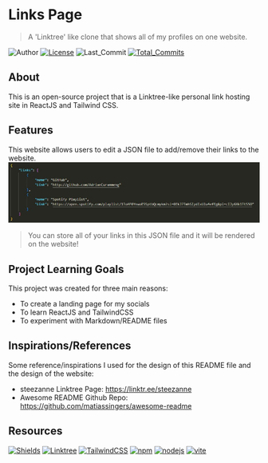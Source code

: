# Links Page

> A 'Linktree' like clone that shows all of my profiles on one website.

![Author](https://img.shields.io/badge/created_by-Adrian_Curammeng-blue)
[![License](https://img.shields.io/badge/license-MIT-blue)](https://https://github.com/AdrianCurammeng/links-page/blob/main/LICENSE.md)
![Last_Commit](https://img.shields.io/github/last-commit/AdrianCurammeng/links-page?color=blue)
[![Total_Commits](https://img.shields.io/github/commit-activity/t/AdrianCurammeng/links-page?color=blue&label=total+commits)](https://github.com/AdrianCurammeng/links-page/commits/main)

## About

This is an open-source project that is a Linktree-like personal link hosting site in ReactJS and Tailwind CSS.

## Features

This website allows users to edit a JSON file to add/remove their links to the website.
![JSON_Example](/imgs/json_example.jpg)
> You can store all of your links in this JSON file and it will be rendered on the website!

## Project Learning Goals

This project was created for three main reasons:
- To create a landing page for my socials
- To learn ReactJS and TailwindCSS
- To experiment with Markdown/README files

## Inspirations/References

Some reference/inspirations I used for the design of this README file and the design of the website:
- steezanne Linktree Page: https://linktr.ee/steezanne
- Awesome README Github Repo: https://github.com/matiassingers/awesome-readme

## Resources

[![Shields](https://img.shields.io/badge/-shields.io-97ca00?logo=shields.io)](https://shields.io)
[![Linktree](https://img.shields.io/badge/-linktr.ee-254f1a?logo=linktree)](https://linktr.ee/)
[![TailwindCSS](https://img.shields.io/badge/-tailwindcss.com-0b1120?logo=tailwindcss)](https://tailwindcss.com/)
[![npm](https://img.shields.io/badge/-npmjs.com-bf332b?logo=npm)](https://www.npmjs.com/)
[![nodejs](https://img.shields.io/badge/-nodejs.org-white?logo=node.js)](https://nodejs.org/en)
[![vite](https://img.shields.io/badge/-vite.dev-111112?logo=vite)](https://vite.dev/)